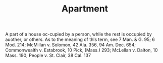 ---
title: Apartment
letter: A
permalink: "/definitions/apartment.html"
body: A part of a house oc-cupied by a person, whlle the rest is occupied by auother,
  or others. As to the meaning of thls term, see 7 Man. & G. 95; 6 Mod. 214; McMillan
  v. Solomon, 42 Ala. 356, 94 Am. Dec. 654; Commonwealth v. Estabrook, 10 Pick, (Mass.)
  293; McLellan v. Dalton, 10 Mass. 190; People v. St. Clair, 38 Cal. 137
published_at: '2018-07-07'
layout: post
---